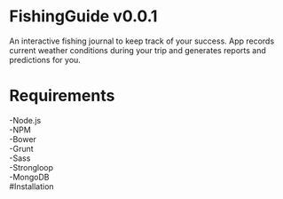 # FishingGuide v0.0.1
An interactive fishing journal to keep track of your success.  App records current weather conditions during your trip and generates reports and predictions for you.
# Requirements
-Node.js<br>
-NPM<br>
-Bower<br>
-Grunt<br>
-Sass<br>
-Strongloop<br>
-MongoDB<br>
#Installation
